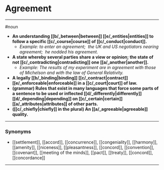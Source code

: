 # Agreement
---
#noun
- **An understanding [[b/_between|between]] [[e/_entities|entities]] to follow a specific [[c/_course|course]] of [[c/_conduct|conduct]].**
	- _Example: to enter an agreement;  the UK and US negotiators nearing agreement;  he nodded his agreement._
- **A state whereby several parties share a view or opinion; the state of not [[c/_contradicting|contradicting]] one [[a/_another|another]].**
	- _Example: The results of my experiment are in agreement with those of Michelson and with the law of General Relativity._
- **A legally [[b/_binding|binding]] [[c/_contract|contract]] [[e/_enforceable|enforceable]] in a [[c/_court|court]] of law.**
- **(grammar) Rules that exist in many languages that force some parts of a sentence to be used or inflected [[d/_differently|differently]] [[d/_depending|depending]] on [[c/_certain|certain]] [[a/_attributes|attributes]] of other parts.**
- **([[c/_chiefly|chiefly]] in the plural) An [[a/_agreeable|agreeable]] quality.**
---
### Synonyms
- [[settlement]], [[accord]], [[concurrence]], [[congeniality]], [[harmony]], [[amenity]], [[niceness]], [[pleasantness]], [[concord]], [[convention]], [[covenant]], [[meeting of the minds]], [[pact]], [[treaty]], [[concord]], [[concordance]]
---
